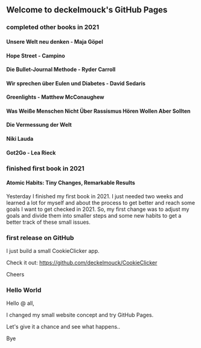 ## Welcome to deckelmouck's GitHub Pages

### completed other books in 2021

#### Unsere Welt neu denken - Maja Göpel

#### Hope Street - Campino

#### Die Bullet-Journal Methode - Ryder Carroll

#### Wir sprechen über Eulen und Diabetes - David Sedaris

#### Greenlights - Matthew McConaughew

#### Was Weiße Menschen Nicht Über Rassismus Hören Wollen Aber Sollten

#### Die Vermessung der Welt

#### Niki Lauda

#### Got2Go - Lea Rieck

### finished first book in 2021

#### Atomic Habits: Tiny Changes, Remarkable Results

Yesterday I finished my first book in 2021. I just needed two weeks and learned a lot for myself and about the process to get better and reach some goals I want to get checked in 2021.
So, my first change was to adjust my goals and divide them into smaller steps and some new habits to get a better track of these small issues.

### first release on GitHub

I just build a small CookieClicker app.

Check it out: https://github.com/deckelmouck/CookieClicker

Cheers

### Hello World

Hello @ all,

I changed my small website concept and try GitHub Pages.

Let's give it a chance and see what happens..

Bye
